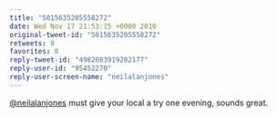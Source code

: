 ```yaml
---
title: "5015635205558272"
date: Wed Nov 17 21:53:15 +0000 2010
original-tweet-id: "5015635205558272"
retweets: 0
favorites: 0
reply-tweet-id: "4982083919282177"
reply-user-id: "95452270"
reply-user-screen-name: "neilalanjones"
---
```

<a href="https://twitter.com/neilalanjones">@neilalanjones</a> must give your local a try one evening, sounds great.
